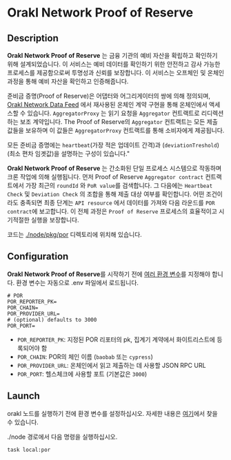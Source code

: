 # Orakl Network Proof of Reserve

## Description

**Orakl Network Proof of Reserve** 는 금융 기관의 예비 자산을 확립하고 확인하기 위해 설계되었습니다. 이 서비스는 예비 데이터를 확인하기 위한 안전하고 감사 가능한 프로세스를 제공함으로써 투명성과 신뢰를 보장합니다. 이 서비스는 오프체인 및 온체인 과정을 통해 예비 자산을 확인하고 인증해줍니다.

준비금 증명(Proof of Reserve)은 어댑터와 어그리게이터의 쌍에 의해 정의되며, [Orakl Network Data Feed](./data-feed.md) 에서 재사용된 온체인 계약 구현을 통해 온체인에서 액세스할 수 있습니다. `AggregatorProxy` 는 읽기 요청을 `Aggregator` 컨트랙트로 리디렉션하는 보조 계약입니다. The Proof of Reserve의 `Aggregator` 컨트랙트는 모든 제출 값들을 보유하며 이 값들은 `AggregatorProxy` 컨트랙트를 통해 소비자에게 제공됩니다.

모든 준비금 증명에는 `heartbeat`(가장 적은 업데이트 간격)과 (`deviationTreshold`)(최소 편차 임곗값)을 설명하는 구성이 있습니다."

**Orakl Network Proof of Reserve** 는 간소화된 단일 프로세스 시스템으로 작동하며 크론 작업에 의해 실행됩니다. 먼저 Proof of Reserve `Aggregator contract` 컨트랙트에서 가장 최근의 `roundId` 와 `PoR value`를 검색합니다. 그 다음에는 `Heartbeat Check` 및 `Deviation Check` 의 조합을 통해 제출 대상 여부를 확인합니다. 어떤 조건이라도 충족되면 최종 단계는 `API resource` 에서 데이터를 가져와 다음 라운드를 `POR contract`에 보고합니다. 이 전체 과정은 `Proof of Reserve` 프로세스의 효율적이고 시기적절한 실행을 보장합니다.

코드는 [./node/pkg/por](https://github.com/Bisonai/orakl/tree/master/node/pkg/por) 디렉토리에 위치해 있습니다.

## Configuration

**Orakl Network Proof of Reserve**를 시작하기 전에 [여러 환경 변수](https://github.com/Bisonai/orakl/blob/master/node/.env.example)를 지정해야 합니다. 환경 변수는 자동으로 .env 파일에서 로드됩니다.

```.env
# POR
POR_REPORTER_PK=
POR_CHAIN=
POR_PROVIDER_URL=
# (optional) defaults to 3000
POR_PORT=
```

- `POR_REPORTER_PK`: 지정된 POR 리포터의 pk, 집계기 계약에서 화이트리스트에 등록되어야 함
- `POR_CHAIN`: POR의 체인 이름 (`baobab` 또는 `cypress`)
- `POR_PROVIDER_URL`: 온체인에서 읽고 제출하는 데 사용할 JSON RPC URL
- `POR_PORT`: 헬스체크에 사용할 포트 (기본값은 `3000`)

## Launch

orakl 노드를 실행하기 전에 환경 변수를 설정하십시오. 자세한 내용은 [여기](https://github.com/Bisonai/orakl/blob/master/node/README.md)에서 찾을 수 있습니다.

./node 경로에서 다음 명령을 실행하십시오.

```sh
task local:por
```
